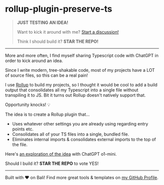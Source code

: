 # rollup-plugin-preserve-ts

> **JUST TESTING AN IDEA!**
>
> Want to kick it around with me? [Start a discussion!](https://github.com/karmaniverous/rollup-plugin-preserve-ts/discussions)
>
> Think I should build it? **STAR THE REPO!**

---

More and more often, I find myself sharing Typescript code with ChatGPT in order to kick around an idea.

Since I write modern, tree-shakable code, most of my projects have a LOT of source files, so this can be a real pain!

I use [Rollup](https://rollupjs.org) to build my projects, so I thought it would be cool to add a build output that consolidates all my Typescript into a single file without transpiling it to JS. Bit it turns out Rollup doesn't natively support that.

Opportunity knocks! 💡

The idea is to create a Rollup plugin that...

- Uses whatever other settings you are already using regarding entry points etc.
- Consolidates all of your TS files into a single, bundled file.
- Eliminates internal imports & consolidates external imports to the top of the file.

Here's [an exploration of the idea](https://chatgpt.com/share/6720731f-0850-800e-b303-f5fbef5c11c7) with ChatGPT o1-mini.

Should I build it? **STAR THE REPO** to vote YES!

---

Built with ❤️ on Bali! Find more great tools & templates on [my GitHub Profile](https://github.com/karmaniverous).
